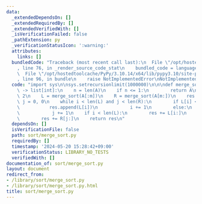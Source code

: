 ```yaml
---
data:
  _extendedDependsOn: []
  _extendedRequiredBy: []
  _extendedVerifiedWith: []
  _isVerificationFailed: false
  _pathExtension: py
  _verificationStatusIcon: ':warning:'
  attributes:
    links: []
  bundledCode: "Traceback (most recent call last):\n  File \"/opt/hostedtoolcache/PyPy/3.10.14/x64/lib/pypy3.10/site-packages/onlinejudge_verify/documentation/build.py\"\
    , line 76, in _render_source_code_stat\n    bundled_code = language.bundle(\n\
    \  File \"/opt/hostedtoolcache/PyPy/3.10.14/x64/lib/pypy3.10/site-packages/onlinejudge_verify/languages/python.py\"\
    , line 96, in bundle\n    raise NotImplementedError\nNotImplementedError\n"
  code: "import sys\n\nsys.setrecursionlimit(1000000)\n\n\ndef merge_sort(A: list[int])\
    \ -> list[int]:\n    n = len(A)\n    if n <= 1:\n        return A\n    m = n //\
    \ 2\n    L = merge_sort(A[:m])\n    R = merge_sort(A[m:])\n    res = []\n    i,\
    \ j = 0, 0\n    while i < len(L) and j < len(R):\n        if L[i] <= R[j]:\n \
    \           res.append(L[i])\n            i += 1\n        else:\n            res.append(R[j])\n\
    \            j += 1\n    if i < len(L):\n        res += L[i:]\n    if j < len(R):\n\
    \        res += R[j:]\n    return res\n"
  dependsOn: []
  isVerificationFile: false
  path: sort/merge_sort.py
  requiredBy: []
  timestamp: '2024-05-20 15:28:42+09:00'
  verificationStatus: LIBRARY_NO_TESTS
  verifiedWith: []
documentation_of: sort/merge_sort.py
layout: document
redirect_from:
- /library/sort/merge_sort.py
- /library/sort/merge_sort.py.html
title: sort/merge_sort.py
---
```

